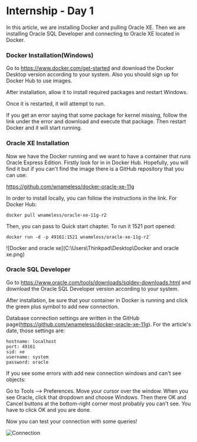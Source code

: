 # Internship - Day 1

In this article, we are installing Docker and pulling Oracle XE. Then we are installing Oracle SQL Developer and connecting to Oracle XE located in Docker.

### Docker Installation(Windows)

Go to https://www.docker.com/get-started and download the Docker Desktop version according to your system. Also you should sign up for Docker Hub to use images.

After installation, allow it to install required packages and restart Windows.

Once it is restarted, it will attempt to run.

If you get an error saying that some package for kernel missing, follow the link under the error and download and execute that package. Then restart Docker and it will start running.

### Oracle XE Installation

Now we have the Docker running and we want to have a container that runs Oracle Express Edition. Firstly look for in in Docker Hub. Hopefully, you will find it but if you can't find the image there is a GitHub repository that you can use: 

https://github.com/wnameless/docker-oracle-xe-11g

In order to install locally, you can follow the instructions in the link. For Docker Hub:

```
docker pull wnameless/oracle-xe-11g-r2
```

Then, you can pass to Quick start chapter. To run it 1521 port opened:

```
docker run -d -p 49161:1521 wnameless/oracle-xe-11g-r2`
```

![Docker and oracle xe](C:\Users\Thinkpad\Desktop\Docker and oracle xe.png)

### Oracle SQL Developer

Go to https://www.oracle.com/tools/downloads/sqldev-downloads.html and download the Oracle SQL Developer version according to your system.

After installation, be sure that your container in Docker is running and click the green plus symbol to add new connection.

Database connection settings are written in the GitHub page(https://github.com/wnameless/docker-oracle-xe-11g). For the article's date, those settings are:

```
hostname: localhost
port: 49161
sid: xe
username: system
password: oracle
```

If you see some errors with add new connection windows and can't see objects:

Go to Tools --> Preferences. Move your cursor over the window. When you see Oracle, click that dropdown and choose Windows. Then there OK and Cancel buttons at the bottom-right corner most probably you can't see. You have to click OK and you are done.

Now you can test your connection with some queries!

![Connection](C:\Users\Thinkpad\Desktop\Connection.png)



